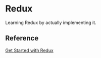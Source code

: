 # Redux
Learning Redux by actually implementing it.

## Reference

[Get Started with Redux](https://www.bilibili.com/video/av7643390)
